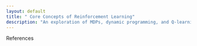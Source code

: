 ```yaml
---
layout: default
title: " Core Concepts of Reinforcement Learning"
description: "An exploration of MDPs, dynamic programming, and Q-learning, igniting the spark for agents that learn by interacting with their world."
---
```


<link rel="stylesheet" href="{{ '/assets/css/section-academic.css' | relative_url }}">

References

<script>
  // Navigation variables
  var prevSection = "/content/handbooks/generative-ai/index.md";
  var nextSection = "/content/handbooks/generative-ai/section2.md";
</script>

<script src="{{ '/assets/js/section-academic.js' | relative_url }}"></script>
